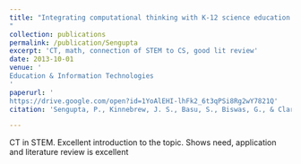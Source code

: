 ```yaml
---
title: "Integrating computational thinking with K-12 science education using agent-based computation: A theoretical framework
"
collection: publications
permalink: /publication/Sengupta
excerpt: 'CT, math, connection of STEM to CS, good lit review'
date: 2013-10-01
venue: '
Education & Information Technologies
'
paperurl: '
https://drive.google.com/open?id=1YoAlEHI-lhFk2_6t3qPSi8Rg2wY7821Q'
citation: 'Sengupta, P., Kinnebrew, J. S., Basu, S., Biswas, G., & Clark, D. (2013). Integrating computational thinking with K-12 science education using agent-based computation: A theoretical framework. Education and Information Technologies, 18(2), 351-380.'

---
```


CT in STEM. Excellent introduction to the topic. Shows need, application and literature review is excellent
